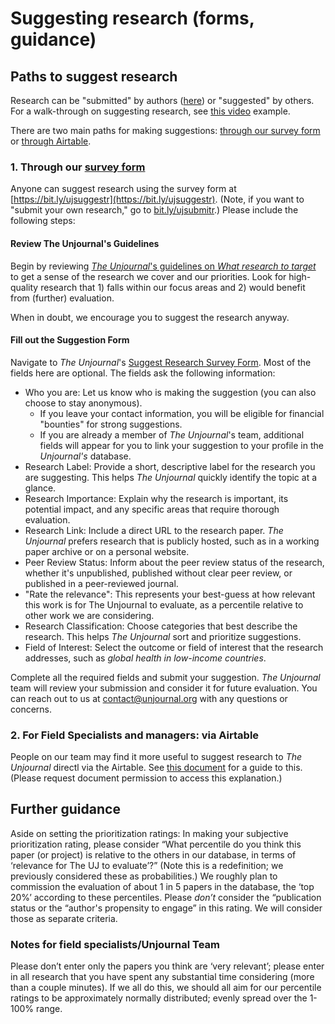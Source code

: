 # Suggesting research (forms, guidance)

## Paths to suggest research

Research can be "submitted" by authors ([here](https://airtable.com/applDG6ifmUmeEJ7j/shrcN2cwsXpmnkOL1)) or "suggested" by others. For a walk-through on suggesting research, see [this video](https://us06web.zoom.us/rec/share/Px36RA3cbYvb8Evi-wj6-cFHRLAiexe0FPVi\_8xvZavqestDSDxkWlldK3nPdIk\_.xMbOsXG\_2BM3A2\_t) example.

There are two main paths for making suggestions: [through our survey form](suggesting-research-forms-guidance.md#1.-through-our-survey-form) or [through Airtable](suggesting-research-forms-guidance.md#2.-option-for-field-specialists-and-managers-via-airtable).&#x20;

### 1. Through our [survey form](https://airtable.com/applDG6ifmUmeEJ7j/shrAsvmrx05PDHfdw)

Anyone can suggest research using the survey form at [https://bit.ly/ujsuggestr](https://bit.ly/ujsuggestr). (Note, if you want to "submit your own research," go to [bit.ly/ujsubmitr](https://bit.ly/ujsubmitr).) Please include the following steps:

#### Review The Unjournal's Guidelines

Begin by reviewing [_The Unjournal_'s guidelines on _What research to target_](https://globalimpact.gitbook.io/the-unjournal-project-and-communication-space/policies-projects-evaluation-workflow/considering-projects/what-research-to-target) to get a sense of the research we cover and our priorities. Look for high-quality research that 1) falls within our focus areas and 2) would benefit from (further) evaluation. &#x20;

When in doubt, we encourage you to suggest the research anyway.

#### Fill out the Suggestion Form

Navigate to _The Unjournal_'s [Suggest Research Survey Form](https://airtable.com/applDG6ifmUmeEJ7j/shrAsvmrx05PDHfdw). Most of the fields here are optional. The fields ask the following information:

* Who you are: Let us know who is making the suggestion (you can also choose to stay anonymous).
  * If you leave your contact information, you will be eligible for financial "bounties" for strong suggestions.
  * If you are already a member of _The Unjournal_'s team, additional fields will appear for you to link your suggestion to your profile in the _Unjournal's_ database.
* Research Label: Provide a short, descriptive label for the research you are suggesting. This helps _The Unjournal_ quickly identify the topic at a glance.
* Research Importance: Explain why the research is important, its potential impact, and any specific areas that require thorough evaluation.
* Research Link: Include a direct URL to the research paper. _The Unjournal_ prefers research that is publicly hosted, such as in a working paper archive or on a personal website.
* Peer Review Status: Inform about the peer review status of the research, whether it's unpublished, published without clear peer review, or published in a peer-reviewed journal.
* "Rate the relevance": This represents your best-guess at how relevant this work is for The Unjournal to evaluate, as a percentile relative to other work we are considering.&#x20;
* Research Classification: Choose categories that best describe the research. This helps _The Unjournal_ sort and prioritize suggestions.
* Field of Interest: Select the outcome or field of interest that the research addresses, such as _global health in low-income countries_.

Complete all the required fields and submit your suggestion. _The Unjournal_ team will review your submission and consider it for future evaluation. You can reach out to us at [contact@unjournal.org](mailto:contact@unjournal.org) with any questions or concerns.



### 2. For Field Specialists and managers: via Airtable

People on our team may find it more useful to suggest research to _The Unjournal_ directl via the Airtable.  See [this document](https://docs.google.com/document/d/1Yn8uyAs4Wpil45E-RUuov\_\_OerTtOP2lFFD-enePz1Q/edit#heading=h.bm2q1sms6y1a) for a guide to this. (Please request document permission to access this explanation.)



## Further guidance

Aside on setting the prioritization ratings: In making your subjective prioritization rating, please consider “What percentile do you think this paper (or project) is relative to the others in our database, in terms of ‘relevance for The UJ to evaluate’?” (Note this is a redefinition; we previously considered these as probabilities.) We roughly plan to commission the evaluation of about 1 in 5 papers in the database, the ‘top 20%’ according to these percentiles. Please _don’t_ consider the “publication status or the “author's propensity to engage” in this rating. We will consider those as separate criteria.

### Notes for field specialists/Unjournal Team

Please don’t enter only the papers you think are ‘very relevant’; please enter in all research that you have spent any substantial time considering (more than a couple minutes). If we all do this, we should all aim for our percentile ratings to be approximately normally distributed; evenly spread over the 1-100% range.

